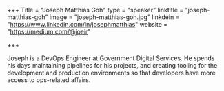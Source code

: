 +++
Title = "Joseph Matthias Goh"
type = "speaker"
linktitle = "joseph-matthias-goh"
image = "joseph-matthias-goh.jpg"
linkdein = "https://www.linkedin.com/in/josephmatthias"
website = "https://medium.com/@joeir"

+++

Joseph is a DevOps Engineer at Government Digital Services. He spends his days maintaining pipelines for his projects, and creating tooling for the development and production environments so that developers have more access to ops-related affairs.
